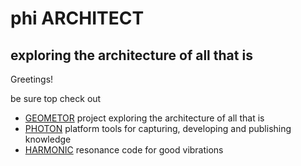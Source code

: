 # phi ARCHITECT
## exploring the architecture of all that is

Greetings!

be sure top check out 
- [GEOMETOR](https://github.com/geometor) project
    exploring the architecture of all that is
- [PHOTON](https://github.com/photon-platform) platform
    tools for capturing, developing and publishing knowledge
- [HARMONIC](https://github.com/harmonic-resonance) resonance
    code for good vibrations



<!--
**phi-architect/phi-architect** is a ✨ _special_ ✨ repository because its `README.md` (this file) appears on your GitHub profile.

Here are some ideas to get you started:

- 🔭 I’m currently working on ...
- 🌱 I’m currently learning ...
- 👯 I’m looking to collaborate on ...
- 🤔 I’m looking for help with ...
- 💬 Ask me about ...
- 📫 How to reach me: ...
- 😄 Pronouns: ...
- ⚡ Fun fact: ...
-->

